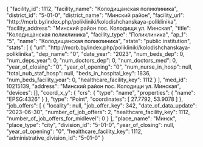 {
    "facility_id": 1112,
    "facility_name": "Колодищанская поликлиника",
    "district_id": "5-01-0",
    "district_name": "Минский район",
    "facility_url": "http:\/\/mcrb.by\/index.php\/polikliniki\/kolodishchanskaya-poliklinika",
    "facility_address": "Минский район пос. Колодищи ул. Минская",
    "title": "Колодищанская поликлиника",
    "facility_type": "Поликлиника",
    "ap_1": "5",
    "name": "Колодищанская поликлиника",
    "state": "public institution",
    "stats": [
        {
            "url": "http:\/\/mcrb.by\/index.php\/polikliniki\/kolodishchanskaya-poliklinika",
            "dep_name": "0",
            "date_year": "2023",
            "num_beds_dep": 0,
            "num_deps_year": 0,
            "num_doctors_dep": 0,
            "num_doctors_med": 0,
            "year_of_closing": "0",
            "year_of_opening": "0",
            "num_nurse_in_hosp": null,
            "total_nub_staf_hosp": null,
            "beds_in_hospital_key": 1836,
            "num_beds_facility_year": 0,
            "healthcare_facility_key": 1112
        }
    ],
    "med_id": 10215139,
    "address": "Минский район пос. Колодищи ул. Минская",
    "devices": [],
    "coord_x_y": {
        "crs": {
            "type": "name",
            "properties": {
                "name": "EPSG:4326"
            }
        },
        "type": "Point",
        "coordinates": [
            27.7792,
            53.9078
        ]
    },
    "job_offers": [
        {
            "locality": null,
            "job_offer_key": 342,
            "date_of_data_update": "2023-06-30",
            "number_of_job_offers": 2,
            "healthcare_facility_key": 1112,
            "number_of_job_offers_for_midlevel": 0
        }
    ],
    "place_name": "Минск",
    "place_type": "city",
    "division_id": "5-01-0",
    "year_of_closing": null,
    "year_of_opening": "0",
    "healthcare_facility_key": 1112,
    "administrative_division_id": "5-01-0"
}